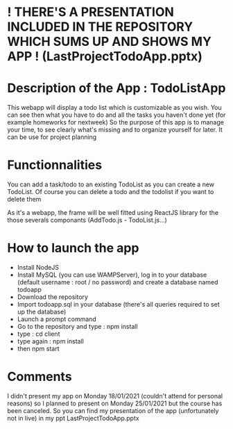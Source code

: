 # ! THERE'S A PRESENTATION INCLUDED IN THE REPOSITORY WHICH SUMS UP AND SHOWS MY APP ! (LastProjectTodoApp.pptx)

# Description of the App : TodoListApp
 This webapp will display a todo list which is customizable as you wish. You can see then what you have to do and all the tasks you haven't done yet (for example homeworks for nextweek)
 So the purpose of this app is to manage your time, to see clearly what's missing and to organize yourself for later. It can be use for project planning 
 
# Functionnalities 

You can add a task/todo to an existing TodoList as you can create a new TodoList. Of course you can delete a todo and the todolist if you want to delete them 

As it's a webapp, the frame will be well fitted using ReactJS library for the those severals componants (AddTodo.js - TodoList.js...)


# How to launch the app 

- Install NodeJS
- Install MySQL (you can use WAMPServer), log in to your database (default username : root / no password)
and create a database named todoapp
- Download the repository 
- Import todoapp.sql in your database (there's all queries required to set up the database)
- Launch a prompt command
- Go to the repository and type : npm install
- type : cd client
- type again : npm install
- then npm start 

# Comments 
I didn't present my app on Monday 18/01/2021 (couldn't attend for personal reasons) so I planned to present on Monday 25/01/2021 but the course has been canceled. So you can find my presentation of the app (unfortunately not in live) in my ppt LastProjectTodoApp.pptx

